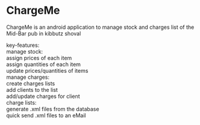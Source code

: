 # ChargeMe
ChargeMe is an android application to manage stock and charges list of the Mid-Bar pub in kibbutz shoval  
  
key-features:  
manage stock:  
    assign prices of each item  
  assign quantities of each item  
  update prices/quantities of items  
manage charges:  
  create charges lists  
  add clients to the list  
  add/update charges for client  
charge lists:  
  generate .xml files from the database  
  quick send .xml files to an eMail
